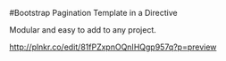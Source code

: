 #Bootstrap Pagination Template in a Directive

Modular and easy to add to any project.

http://plnkr.co/edit/81fPZxpnOQnIHQgp957q?p=preview
